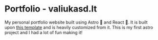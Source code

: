 # Portfolio - valiukasd.lt

My personal portfolio website built using Astro 🚀 and React 💖. It is built upon [this template](https://github.com/KonradSzwarc/devscard) and is heavily customized from it.
This is my first astro project and I had a lot of fun making it!
